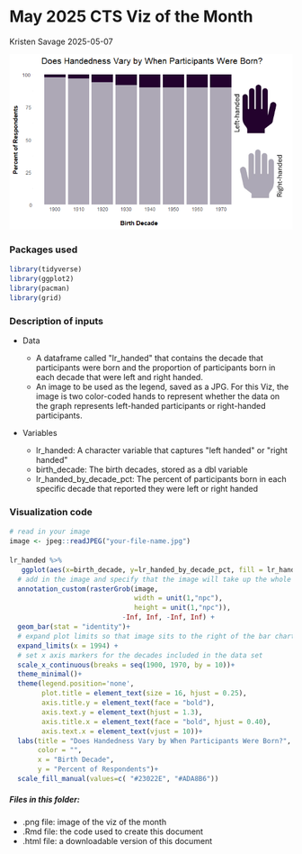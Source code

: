 # May 2025 CTS Viz of the Month
Kristen Savage
2025-05-07

![](left-right-handed.png)

### Packages used

``` r
library(tidyverse)
library(ggplot2)
library(pacman)
library(grid)
```

### Description of inputs

* Data
    + A dataframe called "lr_handed" that contains the decade that participants were born and the proportion of participants born in each decade that were left and right handed.
    + An image to be used as the legend, saved as a JPG. For this Viz, the image is two color-coded hands to represent whether the data on the graph represents left-handed participants or right-handed participants. 

* Variables
    + lr_handed: A character variable that captures "left handed" or "right handed"
    + birth_decade: The birth decades, stored as a dbl variable
    + lr_handed_by_decade_pct: The percent of participants born in each specific decade that reported they were left or right handed

### Visualization code

``` r
# read in your image
image <- jpeg::readJPEG("your-file-name.jpg")

lr_handed %>% 
   ggplot(aes(x=birth_decade, y=lr_handed_by_decade_pct, fill = lr_handed)) + 
  # add in the image and specify that the image will take up the whole width of the plot
  annotation_custom(rasterGrob(image,
                               width = unit(1,"npc"),
                               height = unit(1,"npc")),
                            -Inf, Inf, -Inf, Inf) +
  geom_bar(stat = "identity")+
  # expand plot limits so that image sits to the right of the bar chart
  expand_limits(x = 1994) +
  # set x axis markers for the decades included in the data set
  scale_x_continuous(breaks = seq(1900, 1970, by = 10))+
  theme_minimal()+
  theme(legend.position='none',
        plot.title = element_text(size = 16, hjust = 0.25),
        axis.title.y = element_text(face = "bold"),
        axis.text.y = element_text(hjust = 1.3),
        axis.title.x = element_text(face = "bold", hjust = 0.40),
        axis.text.x = element_text(vjust = 10))+
  labs(title = "Does Handedness Vary by When Participants Were Born?",
       color = "",
       x = "Birth Decade",
       y = "Percent of Respondents")+
  scale_fill_manual(values=c( "#23022E", "#ADA8B6"))
```

##### Files in this folder:

- .png file: image of the viz of the month
- .Rmd file: the code used to create this document
- .html file: a downloadable version of this document
